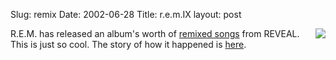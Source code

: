 Slug: remix
Date: 2002-06-28
Title: r.e.m.IX
layout: post

<a href="http://www.remhq.com/html/remix/remix.html"><img align="right" border="0" src="https://media.redmonk.net/images/remIX.jpg" /></a>
R.E.M. has released an album&#39;s worth of <a href="http://www.remhq.com/html/remix/remix.html">remixed songs</a> from REVEAL. This is just so cool. The story of how it happened is <a href="http://www.remhq.com/html/news/newsStory.html?id=300&amp;t=h">here</a>.
